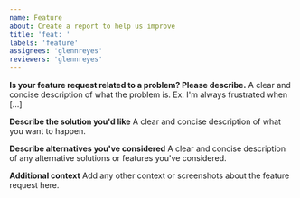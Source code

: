 ```yaml
---
name: Feature
about: Create a report to help us improve
title: 'feat: '
labels: 'feature'
assignees: 'glennreyes'
reviewers: 'glennreyes'
---
```


**Is your feature request related to a problem? Please describe.**
A clear and concise description of what the problem is. Ex. I'm always frustrated when [...]

**Describe the solution you'd like**
A clear and concise description of what you want to happen.

**Describe alternatives you've considered**
A clear and concise description of any alternative solutions or features you've considered.

**Additional context**
Add any other context or screenshots about the feature request here.
